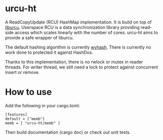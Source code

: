 # urcu-ht

A ReadCopyUpdate (RCU) HashMap implementation. It is build on top of [liburcu].
Userspace RCU is a data synchronization library providing read-side access which scales linearly with the number of cores.
urcu-ht aims to provide a safe wrapper of liburcu.

The default hashing algorithm is currently [wyhash].
There is currently no work done to protected it against HashDos.

Thanks to this implementation, there is no rwlock or mutex in reader threads.
For writer thread, we still need a lock to protect against concurrent insert or remove.

[liburcu]: http://liburcu.org/
[wyhash]: https://docs.rs/wyhash/0.5.0/wyhash/

# How to use

Add the following in your cargo.toml:

```
[features]
default = ["memb"]
memb = [ "urcu-ht/memb" ]
```

Then build documentation (cargo doc) or check out unit tests.